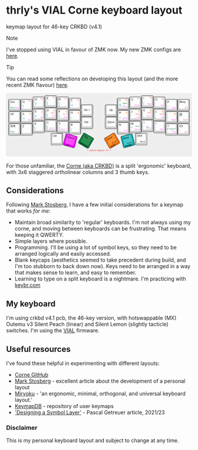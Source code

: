 # thrly's VIAL Corne keyboard layout
keymap layout for 46-key CRKBD (v4.1)

>[!NOTE]
>I've stopped using VIAL in favour of ZMK now. My new ZMK configs are [here](https://github.com/thrly/thrly-corne-zmk).

>[!TIP]
>You can read some reflections on developing this layout (and the more recent ZMK flavour) [here](https://thrly.com/blog/thoughts-on-customising-a-split-keyboard-layout/).

![overview plan of keymap](./ot-corne-4-1-full-layout.png)

For those unfamiliar, the [Corne (aka CRKBD)](https://github.com/foostan/crkbd) is a split 'ergonomic' keyboard, with 3x6 staggered ortholinear columns and 3 thumb keys.

## Considerations

Following [Mark Stosberg](https://mark.stosberg.com/markstos-corne-3x5-1-keyboard-layout/), I have a few initial considerations for a keymap that works _for me_:

- Maintain broad similarity to 'regular' keyboards. I'm not always using my corne, and moving between keyboards can be frustrating. That means keeping it QWERTY.
- Simple layers where possible.
- Programming. I'll be using a lot of symbol keys, so they need to be arranged logically and easily accessed.
- Blank keycaps (aesthetics seemed to take precedent during build, and I'm too stubborn to back down now). Keys need to be arranged in a way that makes sense to learn, and easy to remember.
- Learning to type on a split keyboard is a nightmare. I'm practicing with [keybr.com](https://www.keybr.com/)

## My keyboard

I'm using crkbd v4.1 pcb, the 46-key version, with hotswappable (MX) Outemu v3 Silent Peach (linear) and Silent Lemon (slightly tacticle) switches.
I'm using the [VIAL](https://get.vial.today/) firmware.

## Useful resources

I've found these helpful in experimenting with different layouts:

- [Corne GitHub](https://github.com/foostan/crkbd)
- [Mark Stosberg](https://mark.stosberg.com/markstos-corne-3x5-1-keyboard-layout/) - excellent article about the development of a personal layout
- [Miryoku](https://github.com/manna-harbour/miryoku) - 'an ergonomic, minimal, orthogonal, and universal keyboard layout.'
- [KeymapDB](https://keymapdb.com/?keyboard=Corne) - repository of user keymaps
- ['Designing a Symbol Layer'](https://getreuer.info/posts/keyboards/symbol-layer/index.html) - Pascal Getreuer article, 2021/23

### Disclaimer

This is my personal keyboard layout and subject to change at any time.

